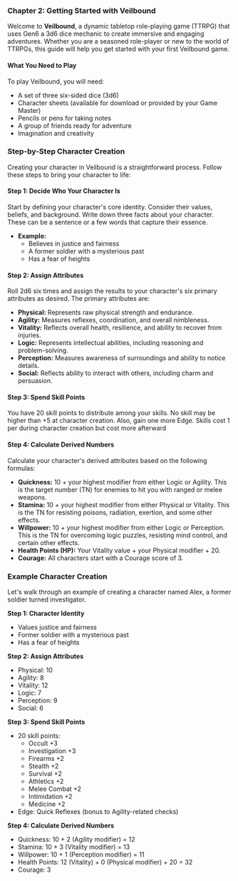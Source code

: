 ### Chapter 2: Getting Started with Veilbound

Welcome to **Veilbound**, a dynamic tabletop role-playing game (TTRPG) that uses Gen6 a 3d6 dice mechanic to create immersive and engaging adventures. Whether you are a seasoned role-player or new to the world of TTRPGs, this guide will help you get started with your first Veilbound game.

#### **What You Need to Play**

To play Veilbound, you will need:
- A set of three six-sided dice (3d6)
- Character sheets (available for download or provided by your Game Master)
- Pencils or pens for taking notes
- A group of friends ready for adventure
- Imagination and creativity

### Step-by-Step Character Creation

Creating your character in Veilbound is a straightforward process. Follow these steps to bring your character to life:

#### **Step 1: Decide Who Your Character Is**
Start by defining your character's core identity. Consider their values, beliefs, and background. Write down three facts about your character. These can be a sentence or a few words that capture their essence.
- **Example:**
  - Believes in justice and fairness
  - A former soldier with a mysterious past
  - Has a fear of heights

#### **Step 2: Assign Attributes**
Roll 2d6 six times and assign the results to your character's six primary attributes as desired. The primary attributes are:
- **Physical:** Represents raw physical strength and endurance.
- **Agility:** Measures reflexes, coordination, and overall nimbleness.
- **Vitality:** Reflects overall health, resilience, and ability to recover from injuries.
- **Logic:** Represents intellectual abilities, including reasoning and problem-solving.
- **Perception:** Measures awareness of surroundings and ability to notice details.
- **Social:** Reflects ability to interact with others, including charm and persuasion.

#### **Step 3: Spend Skill Points**
You have 20 skill points to distribute among your skills. No skill may be higher than +5 at character creation. Also, gain one more Edge. Skills cost 1 per during character creation but cost more afterward

#### **Step 4: Calculate Derived Numbers**
Calculate your character's derived attributes based on the following formulas:
- **Quickness:** 10 + your highest modifier from either Logic or Agility. This is the target number (TN) for enemies to hit you with ranged or melee weapons.
- **Stamina:** 10 + your highest modifier from either Physical or Vitality. This is the TN for resisting poisons, radiation, exertion, and some other effects.
- **Willpower:** 10 + your highest modifier from either Logic or Perception. This is the TN for overcoming logic puzzles, resisting mind control, and certain other effects.
- **Health Points (HP):** Your Vitality value + your Physical modifier + 20.
- **Courage:** All characters start with a Courage score of 3.

### Example Character Creation

Let's walk through an example of creating a character named Alex, a former soldier turned investigator.

**Step 1: Character Identity**
- Values justice and fairness
- Former soldier with a mysterious past
- Has a fear of heights

**Step 2: Assign Attributes**
- Physical: 10
- Agility: 8
- Vitality: 12
- Logic: 7
- Perception: 9
- Social: 6

**Step 3: Spend Skill Points**
- 20 skill points:
  - Occult +3
  - Investigation +3
  - Firearms +2
  - Stealth +2
  - Survival +2
  - Athletics +2
  - Melee Combat +2
  - Intimidation +2
  - Medicine +2
- Edge: Quick Reflexes (bonus to Agility-related checks)

**Step 4: Calculate Derived Numbers**
- Quickness: 10 + 2 (Agility modifier) = 12
- Stamina: 10 + 3 (Vitality modifier) = 13
- Willpower: 10 + 1 (Perception modifier) = 11
- Health Points: 12 (Vitality) + 0 (Physical modifier) + 20 = 32
- Courage: 3

